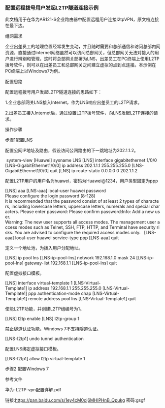 ### 配置远程拨号用户发起L2TP隧道连接示例

此文档用于在华为AR121-S企业路由器中配置远程用户连接l2tpVPN，原文档连接在最下边。

组网需求

企业出差员工的地理位置经常发生变动，并且随时需要和总部通信和访问总部内网资源，直接通过Internet网络虽然可以访问总部网关，但总部网关无法对接入的用户进行辨别和管理，这时将总部网关部署为LNS，出差员工在PC终端上使用L2TP拨号软件，则可以在出差员工和总部网关之间建立虚拟的点到点连接。本示例在PC终端上以Windows7为例。

配置思路

配置远程拨号用户发起L2TP隧道连接的思路如下：

1.企业总部网关LNS接入Internet，作为LNS响应出差员工的L2TP请求。

2.出差员工接入Internet后，通过设置L2TP拨号软件，向LNS发起L2TP连接的请求。

操作步骤

步骤1配置LNS

配置公网IP地址及路由，假设访问公网路由的下一跳地址为202.1.1.2。

<Huawei> system-view
[Huawei] sysname LNS
[LNS] interface gigabitethernet 1/0/0
[LNS-GigabitEthernet1/0/0] ip address 202.1.1.1 255.255.255.0
[LNS-GigabitEthernet1/0/0] quit
[LNS] ip route-static 0.0.0.0 0 202.1.1.2

配置L2TP用户的用户名为huawei，密码为Huawei@1234，用户类型固定为ppp

[LNS] aaa
[LNS-aaa] local-user huawei password
Please configure the login password (8-128)
It is recommended that the password consist of at least 2 types of characters, including lowercase letters, uppercase letters, numerals and special characters. Please enter password: Please confirm password:Info: Add a new user.
Warning: The new user supports all access modes. The management user access modes such as Telnet, SSH, FTP, HTTP, and Terminal have security risks. You are advised to configure the required access modes only.  
[LNS-aaa] local-user huawei service-type ppp
[LNS-aaa] quit

定义一个地址池，为拨入用户分配地址。

[LNS] ip pool lns
[LNS-ip-pool-lns] network 192.168.1.0 mask 24
[LNS-ip-pool-lns] gateway-list 192.168.1.1
[LNS-ip-pool-lns] quit

配置虚拟接口模板。

[LNS] interface virtual-template 1
[LNS-Virtual-Template1] ip address 192.168.1.1 255.255.255.0
[LNS-Virtual-Template1] ppp authentication-mode chap
[LNS-Virtual-Template1] remote address pool lns
[LNS-Virtual-Template1] quit

使能L2TP功能，并创建L2TP组编号为1。

[LNS] l2tp enable
[LNS] l2tp-group 1


禁止隧道认证功能，Windows 7不支持隧道认证。

[LNS-l2tp1] undo tunnel authentication

配置LNS绑定虚拟接口模板。

[LNS-l2tp1] allow l2tp virtual-template 1

步骤2 配置Windows 7

参考文件

华为-L2TP-vpn配置详解.pdf

链接:https://pan.baidu.com/s/1ey4cM0oj6MHIPHnB_Qpukg  密码:gsgf
